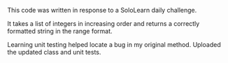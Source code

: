 This code was written in response to a SoloLearn daily challenge.

It takes a list of integers in increasing order and returns a correctly formatted string in the range format.  

Learning unit testing helped locate a bug in my original method. Uploaded the updated class and unit tests.
